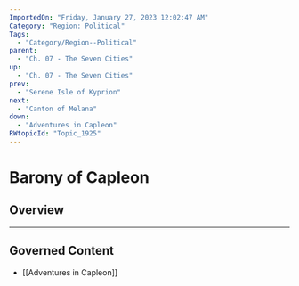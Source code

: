 ```yaml
---
ImportedOn: "Friday, January 27, 2023 12:02:47 AM"
Category: "Region: Political"
Tags:
  - "Category/Region--Political"
parent:
  - "Ch. 07 - The Seven Cities"
up:
  - "Ch. 07 - The Seven Cities"
prev:
  - "Serene Isle of Kyprion"
next:
  - "Canton of Melana"
down:
  - "Adventures in Capleon"
RWtopicId: "Topic_1925"
---
```

# Barony of Capleon
## Overview
---
## Governed Content
- [[Adventures in Capleon]]

